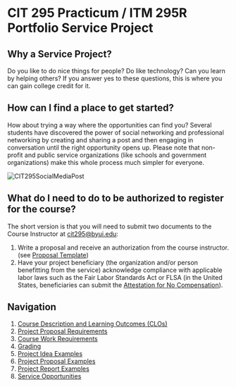 # CIT 295 Practicum / ITM 295R Portfolio Service Project

## Why a Service Project?
Do you like to do nice things for people? Do like technology? Can you learn by helping others?
If you answer yes to these questions, this is where you can gain college credit for it.

## How can I find a place to get started?
How about trying a way where the opportunities can find you? Several students have discovered the power
of social networking and professional networking by creating and sharing a post and then engaging in 
conversation until the right opportunity opens up. Please note that non-profit and public service organizations
(like schools and government organizations) make this whole process much simpler for everyone.

![CIT295SocialMediaPost](https://github.com/godfreyko/cit295.github.io/assets/5711262/4fe3bd9c-e2c8-481b-8d92-e8de9e9ae793)

## What do I need to do to be authorized to register for the course?
The short version is that you will need to submit two documents to the Course Instructor at [cit295@byui.edu](mailto:cit295@byui.edu):
1. Write a proposal and receive an authorization from the course instructor. (see [Proposal Template](https://webmailbyui-my.sharepoint.com/:w:/g/personal/kwg6_byui_edu/EdPa8RcFIapCmV_dXcCBu_EBQg1gU6-3d7yImB2nKVfaAw))
2. Have your project beneficiary (the organization and/or person benefitting from the service) acknowledge compliance with applicable labor laws such as the Fair Labor Standards Act or FLSA (in the United States, beneficiaries can submit the [Attestation for No Compensation](https://webmailbyui-my.sharepoint.com/:b:/g/personal/kwg6_byui_edu/EdtlZDQalHVEtLuMXKSjsKMBRb52AV-dW3KGRQ10s7R67Q?e=5vZjTt)).

## Navigation
1. [Course Description and Learning Outcomes (CLOs)](https://cit295.github.io/course_learning_outcomes)
2. [Project Proposal Requirements](https://cit295.github.io/proposal_requirements)
3. [Course Work Requirements](https://cit295.github.io/course_work_requirements)
4. [Grading](https://cit295.github.io/grading)
5. [Project Idea Examples](https://cit295.github.io/project_ideas)
6. [Project Proposal Examples](https://cit295.github.io/proposal_examples)
7. [Project Report Examples](https://cit295.github.io/report_examples)
8. [Service Opportunities](https://cit295.github.io/service_opportunities)
<meta http-equiv='cache-control' content='no-cache'> 
<meta http-equiv='expires' content='0'> 
<meta http-equiv='pragma' content='no-cache'>
